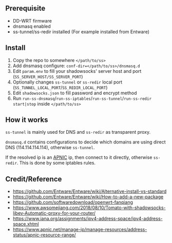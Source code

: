 ## Prerequisite

- DD-WRT firmware
- dnsmasq enabled
- ss-tunnel/ss-redir installed (For example installed from Entware)

## Install

1. Copy the repo to somewhere `</path/to/ss>`
2. Add dnsmasq configure: `conf-dir=</path/to/ss>/dnsmasq.d`
3. Edit `param.env` to fill your shadowsocks' server host and port (`SS_SERVER_HOST/SS_SERVER_PORT`)
4. Optionally changes `ss-tunnel` or `ss-redir` local port (`SS_TUNNEL_LOCAL_PORT`/`SS_REDIR_LOCAL_PORT`)
5. Edit `shadowsocks.json` to fill password and encrypt method
6. Run `run-ss-dnsmasq`/`run-ss-iptables`/`run-ss-tunnel`/`run-ss-redir` `start|stop` inside `</path/to/ss>`

## How it works

`ss-tunnel` is mainly used for DNS and `ss-redir` as transparent proxy.

`dnsmasq.d` contains configurations to decide which domains are using direct DNS (114.114.114.114), otherwise `ss-tunnel`.

If the resolved ip is an [APNIC](https://www.apnic.net/) ip, then connect to it directly, otherwise `ss-redir`. This is done by some iptables rules.

## Credit/Reference

- https://github.com/Entware/Entware/wiki/Alternative-install-vs-standard
- https://github.com/Entware/Entware/wiki/How-to-add-a-new-package
- https://github.com/softwaredownload/openwrt-fanqiang
- https://www.awsomejiang.com/2018/08/10/Tomato-with-shadowsocks-libev-Automatic-proxy-for-your-router/
- https://www.iana.org/assignments/ipv4-address-space/ipv4-address-space.xhtml
- https://www.apnic.net/manage-ip/manage-resources/address-status/apnic-resource-range/

